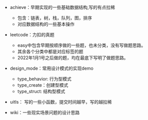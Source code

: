 - achieve：早期实现的一些基础数据结构,写的有点拉稀

  - 包含：链表，树，栈，队列，图，排序
  - 对应数据结构的一些基本操作

- leetcode：力扣的真题

  - easy中包含早期按顺序做的一些题，也未分类，没有写做题思路。
  - 其余各个分类中都是对应标签的题
  - 2022年1月1号之后做的题，均在最底下写明了做题思路。

- design_mode：常用设计模式的实现demo

  - type_behavior: 行为型模式
  - type_create：创建型模式
  - type_struct: 结构型模式

- uitls： 写的一些小函数，提交时间越早，写的越拉稀

- wiki：一些现实场景问题的设计思路
